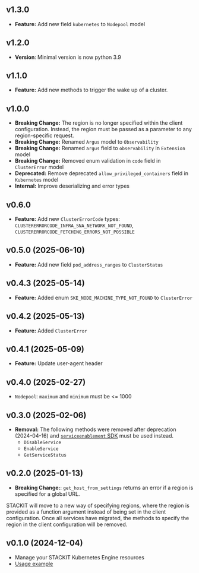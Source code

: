 ## v1.3.0
- **Feature:** Add new field `kubernetes` to `Nodepool` model

## v1.2.0
- **Version**: Minimal version is now python 3.9

## v1.1.0
- **Feature:** Add new methods to trigger the wake up of a cluster.

## v1.0.0
- **Breaking Change:** The region is no longer specified within the client configuration. Instead, the region must be passed as a parameter to any region-specific request.
- **Breaking Change:** Renamed `Argus` model to `Observability`
- **Breaking Change:** Renamed `argus` field to `observability` in `Extension` model
- **Breaking Change:** Removed enum validation in `code` field in `ClusterError` model
- **Deprecated:** Remove deprecated `allow_privileged_containers` field in `Kubernetes` model
- **Internal:** Improve deserializing and error types

## v0.6.0
- **Feature:** Add new `ClusterErrorCode` types: `CLUSTERERRORCODE_INFRA_SNA_NETWORK_NOT_FOUND`, `CLUSTERERRORCODE_FETCHING_ERRORS_NOT_POSSIBLE`

## v0.5.0 (2025-06-10)
- **Feature:** Add new field `pod_address_ranges` to `ClusterStatus`

## v0.4.3 (2025-05-14)
- **Feature:** Added enum `SKE_NODE_MACHINE_TYPE_NOT_FOUND` to `ClusterError`

## v0.4.2 (2025-05-13)
- **Feature:** Added `ClusterError`

## v0.4.1 (2025-05-09)
- **Feature:** Update user-agent header

## v0.4.0 (2025-02-27)
- `Nodepool`: `maximum` and `minimum` must be <= 1000

## v0.3.0 (2025-02-06)
- **Removal:** The following methods were removed after deprecation (2024-04-16) and [`serviceenablement` SDK](https://github.com/stackitcloud/stackit-sdk-python/tree/main/services/serviceenablement) must be used instead.
  - `DisableService`
  - `EnableService`
  - `GetServiceStatus`

## v0.2.0 (2025-01-13)
- **Breaking Change:**: `get_host_from_settings` returns an error if a region is specified for a global URL.

STACKIT will move to a new way of specifying regions, where the region is provided as a function argument instead of being set in the client configuration. Once all services have migrated, the methods to specify the region in the client configuration will be removed.

## v0.1.0 (2024-12-04)
- Manage your STACKIT Kubernetes Engine resources
- [Usage example](https://github.com/stackitcloud/stackit-sdk-python/tree/main/examples/ske)
